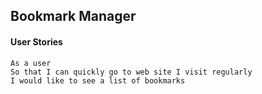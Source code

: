 ## Bookmark Manager

#### User Stories
```
As a user
So that I can quickly go to web site I visit regularly
I would like to see a list of bookmarks
```
